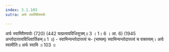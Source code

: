 ```yaml
---
index: 3.1.103
sutra: अर्यः स्वामिवैश्ययोः

---
```

अर्यः स्वामिवैश्ययोः (720) (442 यत्प्रत्ययविधिसूत्रम्॥ 3 । 1। 6 । आ. 6) (1945 अन्तोदात्तत्वविधिवार्तिकम्॥ 1 ॥) - स्वामिन्यन्तोदात्तत्वं च- (भाष्यम्) स्वामिन्यन्तोदात्तत्वं च वक्तव्यम्। अर्यः स्वामीति॥ अर्यः स्वामि ॥ 103 ॥